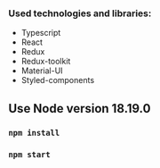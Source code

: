 ### Used technologies and libraries:
- Typescript
- React
- Redux
- Redux-toolkit
- Material-UI
- Styled-components

## Use Node version 18.19.0

### `npm install`

### `npm start`

